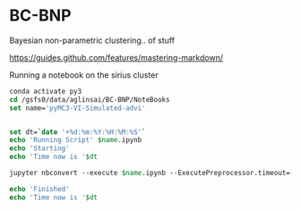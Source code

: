# BC-BNP

Bayesian non-parametric clustering.. of stuff

https://guides.github.com/features/mastering-markdown/



Running a notebook on the sirius cluster
```tcsh
conda activate py3
cd /gsfs0/data/aglinsai/BC-BNP/NoteBooks
set name='pyMC3-VI-Simulated-advi'


set dt=`date '+%d:%m:%Y:%H:%M:%S'`
echo 'Running Script' $name.ipynb
echo 'Starting'
echo 'Time now is '$dt

jupyter nbconvert --execute $name.ipynb --ExecutePreprocessor.timeout=-1 --to notebook --output $name'_'$dt.ipynb

echo 'Finished'
echo 'Time now is '$dt
```
